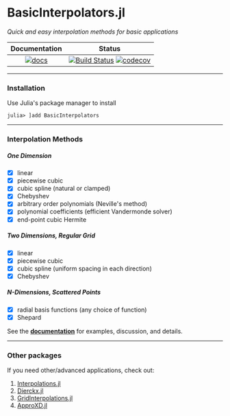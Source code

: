 # BasicInterpolators.jl

*Quick and easy interpolation methods for basic applications*

| Documentation | Status |
| :-----------: | :----: |
| [![docs](https://img.shields.io/badge/docs-latest-blue.svg)](https://markmbaum.github.io/BasicInterpolators.jl/dev)  | [![Build Status](https://github.com/markmbaum/BasicInterpolators.jl/workflows/CI/badge.svg)](https://github.com/markmbaum/BasicInterpolators.jl/actions) [![codecov](https://codecov.io/gh/markmbaum/BasicInterpolators.jl/branch/main/graph/badge.svg?token=yRg33tFcL3)](https://codecov.io/gh/markmbaum/BasicInterpolators.jl)  |

-----

### Installation

Use Julia's package manager to install
```
julia> ]add BasicInterpolators
```

-----

### Interpolation Methods

##### One Dimension

- [x] linear
- [x] piecewise cubic
- [x] cubic spline (natural or clamped)
- [x] Chebyshev
- [x] arbitrary order polynomials (Neville's method)
- [x] polynomial coefficients (efficient Vandermonde solver)
- [x] end-point cubic Hermite

##### Two Dimensions, Regular Grid

- [x] linear
- [x] piecewise cubic
- [x] cubic spline (uniform spacing in each direction)
- [x] Chebyshev

##### N-Dimensions, Scattered Points

- [x] radial basis functions (any choice of function)
- [x] Shepard

See the [**documentation**](https://markmbaum.github.io/BasicInterpolators.jl/stable) for examples, discussion, and details.

-----

### Other packages

If you need other/advanced applications, check out:
1. [Interpolations.jl](https://github.com/JuliaMath/Interpolations.jl)
2. [Dierckx.jl](https://github.com/kbarbary/Dierckx.jl)
3. [GridInterpolations.jl](https://github.com/sisl/GridInterpolations.jl)
4. [ApproXD.jl](https://github.com/floswald/ApproXD.jl)
